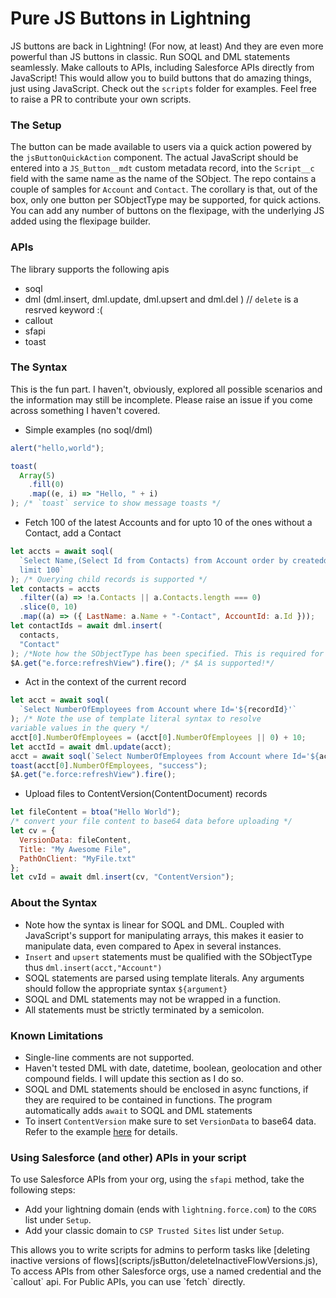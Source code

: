 # Pure JS Buttons in Lightning

JS buttons are back in Lightning! (For now, at least) And they are even more
powerful than JS buttons in classic. Run SOQL and DML statements seamlessly.
Make callouts to APIs, including Salesforce APIs directly from JavaScript!
This would allow you to build buttons that do amazing things, just using
JavaScript. Check out the `scripts` folder for examples. Feel free to raise a
PR to contribute your own scripts.

### The Setup

The button can be made available to users via a quick action powered by the
`jsButtonQuickAction` component. The actual JavaScript should be entered into a
`JS_Button__mdt` custom metadata record, into the `Script__c` field with the
same name as the name of the SObject. The repo contains a couple of samples
for `Account` and `Contact`. The corollary is that, out of the box, only one
button per SObjectType may be supported, for quick actions. You can add any
number of buttons on the flexipage, with the underlying JS added using the
flexipage builder.

### APIs

The library supports the following apis

- soql
- dml (dml.insert, dml.update, dml.upsert and dml.del ) // `delete` is a resrved keyword :(
- callout
- sfapi
- toast

### The Syntax

This is the fun part. I haven't, obviously, explored all possible scenarios and
the information may still be incomplete. Please raise an issue if you come
across something I haven't covered.

- Simple examples (no soql/dml)

```js
alert("hello,world");
```

```js
toast(
  Array(5)
    .fill(0)
    .map((e, i) => "Hello, " + i)
); /* `toast` service to show message toasts */
```

- Fetch 100 of the latest Accounts and for upto 10 of the ones without a Contact, add a Contact

```js
let accts = await soql(
  `Select Name,(Select Id from Contacts) from Account order by createddate desc
  limit 100`
); /* Querying child records is supported */
let contacts = accts
  .filter((a) => !a.Contacts || a.Contacts.length === 0)
  .slice(0, 10)
  .map((a) => ({ LastName: a.Name + "-Contact", AccountId: a.Id }));
let contactIds = await dml.insert(
  contacts,
  "Contact"
); /*Note how the SObjectType has been specified. This is required for insert and upsert*/
$A.get("e.force:refreshView").fire(); /* $A is supported!*/
```

- Act in the context of the current record

```js
let acct = await soql(
  `Select NumberOfEmployees from Account where Id='${recordId}'`
); /* Note the use of template literal syntax to resolve 
variable values in the query */
acct[0].NumberOfEmployees = (acct[0].NumberOfEmployees || 0) + 10;
let acctId = await dml.update(acct);
acct = await soql(`Select NumberOfEmployees from Account where Id='${acctId}'`);
toast(acct[0].NumberOfEmployees, "success");
$A.get("e.force:refreshView").fire();
```

- Upload files to ContentVersion(ContentDocument) records

```js
let fileContent = btoa("Hello World");
/* convert your file content to base64 data before uploading */
let cv = {
  VersionData: fileContent,
  Title: "My Awesome File",
  PathOnClient: "MyFile.txt"
};
let cvId = await dml.insert(cv, "ContentVersion");
```

### About the Syntax

- Note how the syntax is linear for SOQL and DML. Coupled with JavaScript's
  support for manipulating arrays, this makes it easier to manipulate data,
  even compared to Apex in several instances.
- `Insert` and `upsert` statements must be qualified with the SObjectType thus `dml.insert(acct,"Account")`
- SOQL statements are parsed using template literals. Any arguments should
  follow the appropriate syntax `${argument}`
- SOQL and DML statements may not be wrapped in a function.
- All statements must be strictly terminated by a semicolon.

### Known Limitations

- Single-line comments are not supported.
- Haven't tested DML with date, datetime, boolean, geolocation and other
  compound fields. I will update this section as I do so.
- SOQL and DML statements should be enclosed in async functions, if they are
  required to be contained in functions. The program automatically adds `await`
  to SOQL and DML statements
- To insert `ContentVersion` make sure to set `VersionData` to base64 data.
  Refer to the example [here](./scripts/jsButton/createContactFiles.js) for details.

### Using Salesforce (and other) APIs in your script

To use Salesforce APIs from your org, using the `sfapi` method, take the following steps:

- Add your lightning domain (ends with `lightning.force.com`) to the `CORS` list under `Setup`.
- Add your classic domain to `CSP Trusted Sites` list under `Setup`.

<p>
   This allows you to write
  scripts for admins to perform tasks like [deleting inactive versions of flows](scripts/jsButton/deleteInactiveFlowVersions.js),
  To access APIs from other Salesforce orgs, use a named credential and the `callout` api. 
  For Public APIs, you can use `fetch` directly.
